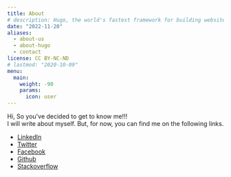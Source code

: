 ```yaml
---
title: About
# description: Hugo, the world's fastest framework for building websites
date: "2022-11-20"
aliases:
  - about-us
  - about-hugo
  - contact
license: CC BY-NC-ND
# lastmod: "2020-10-09"
menu:
  main:
    weight: -90
    params:
      icon: user
---
```


Hi, So you've decided to get to know me!!!\
I will write about myself. But, for now, you can find me on the following links.

- [LinkedIn](https://www.linkedin.com/in/mrpmohiburrahman/)
- [Twitter](https://twitter.com/mrp_mohibur)
- [Facebook](https://www.facebook.com/mrpmohiburrahman)
- [Github](https://github.com/mrpmohiburrahman)
- [Stackoverflow](https://stackoverflow.com/users/14302873/mrpmohiburrahman)
